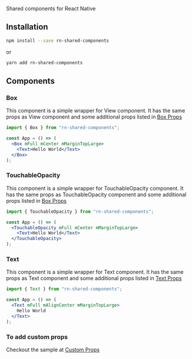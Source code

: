 Shared components for React Native

## Installation

```bash
npm install --save rn-shared-components
```

or

```bash
yarn add rn-shared-components
```

## Components

### Box

This component is a simple wrapper for View component. It has the same props as View component and some additional props listed in [Box Props](components/Box/Box.props.md)

```jsx
import { Box } from "rn-shared-components";

const App = () => (
  <Box mFull mCenter mMarginTopLarge>
    <Text>Hello World</Text>
  </Box>
);
```

### TouchableOpacity

This component is a simple wrapper for TouchableOpacity component. It has the same props as TouchableOpacity component and some additional props listed in [Box Props](components/Box/Box.props.md)

```jsx
import { TouchableOpacity } from "rn-shared-components";

const App = () => (
  <TouchableOpacity mFull mCenter mMarginTopLarge>
    <Text>Hello World</Text>
  </TouchableOpacity>
);
```

### Text

This component is a simple wrapper for Text component. It has the same props as Text component and some additional props listed in [Text Props](components/Text/Text.props.md)

```jsx
import { Text } from "rn-shared-components";

const App = () => (
  <Text mFull mAlignCenter mMarginTopLarge>
    Hello World
  </Text>
);
```

### To add custom props

Checkout the sample at [Custom Props](./components/Custom.sample.tsx)
